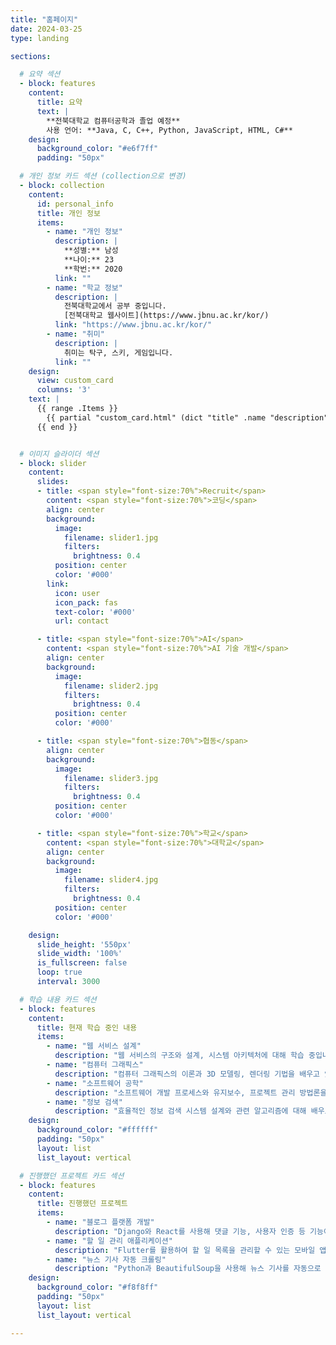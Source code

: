 ```yaml
---
title: "홈페이지"
date: 2024-03-25
type: landing

sections:

  # 요약 섹션
  - block: features
    content:
      title: 요약
      text: |
        **전북대학교 컴퓨터공학과 졸업 예정**  
        사용 언어: **Java, C, C++, Python, JavaScript, HTML, C#**
    design:
      background_color: "#e6f7ff"
      padding: "50px"

  # 개인 정보 카드 섹션 (collection으로 변경)
  - block: collection
    content:
      id: personal_info
      title: 개인 정보
      items:
        - name: "개인 정보"
          description: |
            **성별:** 남성  
            **나이:** 23  
            **학번:** 2020
          link: ""
        - name: "학교 정보"
          description: |
            전북대학교에서 공부 중입니다.  
            [전북대학교 웹사이트](https://www.jbnu.ac.kr/kor/)
          link: "https://www.jbnu.ac.kr/kor/"
        - name: "취미"
          description: |
            취미는 탁구, 스키, 게임입니다.
          link: ""
    design:
      view: custom_card
      columns: '3'
    text: |
      {{ range .Items }}
        {{ partial "custom_card.html" (dict "title" .name "description" .description "link" .link) }}
      {{ end }}


  # 이미지 슬라이더 섹션
  - block: slider
    content:
      slides:
      - title: <span style="font-size:70%">Recruit</span>
        content: <span style="font-size:70%">코딩</span>
        align: center
        background:
          image:
            filename: slider1.jpg
            filters:
              brightness: 0.4
          position: center
          color: '#000'
        link:
          icon: user
          icon_pack: fas
          text-color: '#000'
          url: contact

      - title: <span style="font-size:70%">AI</span>
        content: <span style="font-size:70%">AI 기술 개발</span>
        align: center
        background:
          image:
            filename: slider2.jpg
            filters:
              brightness: 0.4
          position: center
          color: '#000'

      - title: <span style="font-size:70%">협동</span>
        align: center
        background:
          image:
            filename: slider3.jpg
            filters:
              brightness: 0.4
          position: center
          color: '#000'

      - title: <span style="font-size:70%">학교</span>
        content: <span style="font-size:70%">대학교</span>
        align: center
        background:
          image:
            filename: slider4.jpg
            filters:
              brightness: 0.4
          position: center
          color: '#000'

    design:
      slide_height: '550px'
      slide_width: '100%'
      is_fullscreen: false
      loop: true
      interval: 3000

  # 학습 내용 카드 섹션
  - block: features
    content:
      title: 현재 학습 중인 내용
      items:
        - name: "웹 서비스 설계"
          description: "웹 서비스의 구조와 설계, 시스템 아키텍처에 대해 학습 중입니다."
        - name: "컴퓨터 그래픽스"
          description: "컴퓨터 그래픽스의 이론과 3D 모델링, 렌더링 기법을 배우고 있습니다."
        - name: "소프트웨어 공학"
          description: "소프트웨어 개발 프로세스와 유지보수, 프로젝트 관리 방법론을 학습 중입니다."
        - name: "정보 검색"
          description: "효율적인 정보 검색 시스템 설계와 관련 알고리즘에 대해 배우고 있습니다."
    design:
      background_color: "#ffffff"
      padding: "50px"
      layout: list
      list_layout: vertical

  # 진행했던 프로젝트 카드 섹션
  - block: features
    content:
      title: 진행했던 프로젝트
      items:
        - name: "블로그 플랫폼 개발"
          description: "Django와 React를 사용해 댓글 기능, 사용자 인증 등 기능이 포함된 블로그 플랫폼을 개발했습니다."
        - name: "할 일 관리 애플리케이션"
          description: "Flutter를 활용하여 할 일 목록을 관리할 수 있는 모바일 앱을 개발했습니다."
        - name: "뉴스 기사 자동 크롤링"
          description: "Python과 BeautifulSoup을 사용해 뉴스 기사를 자동으로 수집하고 분석하는 시스템을 개발했습니다."
    design:
      background_color: "#f8f8ff"
      padding: "50px"
      layout: list
      list_layout: vertical

---
```


